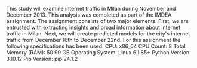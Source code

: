 This study will examine internet traffic in Milan during November and December 2013. 
This analysis was completed as part of the IMDEA assignment.
The assignment consists of two major elements. First, we are entrusted with extracting 
insights and broad information about internet traffic in Milan. Next, we will create 
predicted models for the city's internet traffic from December 16th to December 22nd.
For this assignment the following specifications has been used:
CPU: x86_64
CPU Count: 8
Total Memory (RAM): 50.99 GB
Operating System: Linux 6.1.85+
Python Version: 3.10.12
Pip Version: pip 24.1.2
